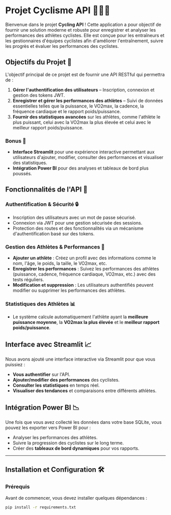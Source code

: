 # Projet Cyclisme API 🚴‍♂️💨

Bienvenue dans le projet **Cycling API** ! Cette application a pour objectif de fournir une solution moderne et robuste pour enregistrer et analyser les performances des athlètes cyclistes. Elle est conçue pour les entraîneurs et les gestionnaires d'équipes cyclistes afin d'améliorer l'entraînement, suivre les progrès et évaluer les performances des cyclistes.

## Objectifs du Projet 🎯

L'objectif principal de ce projet est de fournir une API RESTful qui permettra de :
1. **Gérer l'authentification des utilisateurs** – Inscription, connexion et gestion des tokens JWT.
2. **Enregistrer et gérer les performances des athlètes** – Suivi de données essentielles telles que la puissance, le VO2max, la cadence, la fréquence cardiaque et le rapport poids/puissance.
3. **Fournir des statistiques avancées** sur les athlètes, comme l'athlète le plus puissant, celui avec la VO2max la plus élevée et celui avec le meilleur rapport poids/puissance.

### Bonus 🎁
- **Interface Streamlit** pour une expérience interactive permettant aux utilisateurs d'ajouter, modifier, consulter des performances et visualiser des statistiques.
- **Intégration Power BI** pour des analyses et tableaux de bord plus poussés.

## Fonctionnalités de l'API 🚀

### Authentification & Sécurité 🔒
- Inscription des utilisateurs avec un mot de passe sécurisé.
- Connexion via JWT pour une gestion sécurisée des sessions.
- Protection des routes et des fonctionnalités via un mécanisme d'authentification basé sur des tokens.

### Gestion des Athlètes & Performances 💪
- **Ajouter un athlète** : Créez un profil avec des informations comme le nom, l'âge, le poids, la taille, le VO2max, etc.
- **Enregistrer les performances** : Suivez les performances des athlètes (puissance, cadence, fréquence cardiaque, VO2max, etc.) avec des tests réguliers.
- **Modification et suppression** : Les utilisateurs authentifiés peuvent modifier ou supprimer les performances des athlètes.

### Statistiques des Athlètes 📊
- Le système calcule automatiquement l'athlète ayant la **meilleure puissance moyenne**, la **VO2max la plus élevée** et le **meilleur rapport poids/puissance**.

## Interface avec Streamlit 📈
Nous avons ajouté une interface interactive via Streamlit pour que vous puissiez :
- **Vous authentifier** sur l'API.
- **Ajouter/modifier des performances** des cyclistes.
- **Consulter les statistiques** en temps réel.
- **Visualiser des tendances** et comparaisons entre différents athlètes.

## Intégration Power BI 📉
Une fois que vous avez collecté les données dans votre base SQLite, vous pouvez les exporter vers Power BI pour :
- Analyser les performances des athlètes.
- Suivre la progression des cyclistes sur le long terme.
- Créer des **tableaux de bord dynamiques** pour vos rapports.

---

## Installation et Configuration 🛠️

### Prérequis
Avant de commencer, vous devez installer quelques dépendances :
```bash
pip install -r requirements.txt

